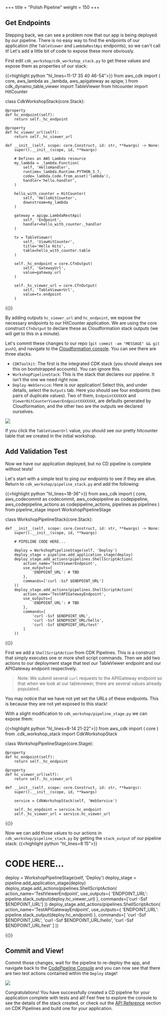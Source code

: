+++
title = "Polish Pipeline"
weight = 150
+++

## Get Endpoints
Stepping back, we can see a problem now that our app is being deployed by our pipeline. There is no easy way to find the endpoints of our application (the `TableViewer` and `LambdaRestApi` endpoints), so we can't call it! Let's add a little bit of code to expose these more obviously.

First edit `cdk_workshop/cdk_workshop_stack.py` to get these values and expose them as properties of our stack:

{{<highlight python "hl_lines=11-17 35 40 46-54">}}
from aws_cdk import (
    core,
    aws_lambda as _lambda,
    aws_apigateway as apigw,
)
from cdk_dynamo_table_viewer import TableViewer
from hitcounter import HitCounter

class CdkWorkshopStack(core.Stack):

    @property
    def hc_endpoint(self):
        return self._hc_endpoint

    @property
    def hc_viewer_url(self):
        return self._hc_viewer_url

    def __init__(self, scope: core.Construct, id: str, **kwargs) -> None:
        super().__init__(scope, id, **kwargs)

        # Defines an AWS Lambda resource
        my_lambda = _lambda.Function(
            self, 'HelloHandler',
            runtime=_lambda.Runtime.PYTHON_3_7,
            code=_lambda.Code.from_asset('lambda'),
            handler='hello.handler',
        )

        hello_with_counter = HitCounter(
            self, 'HelloHitCounter',
            downstream=my_lambda
        )

        gateway = apigw.LambdaRestApi(
            self, 'Endpoint',
            handler=hello_with_counter._handler
        )

        tv = TableViewer(
            self, 'ViewHitCounter',
            title='Hello Hits',
            table=hello_with_counter.table
        )

        self._hc_endpoint = core.CfnOutput(
            self, 'GatewayUrl',
            value=gateway.url
        )

        self._hc_viewer_url = core.CfnOutput(
            self, 'TableViewerUrl',
            value=tv.endpoint
        )

{{</highlight>}}

By adding outputs `hc_viewer_url` and `hc_endpoint`, we expose the necessary endpoints to our HitCounter application. We are using the core construct `CfnOutput` to declare these as Cloudformation stack outputs (we will get to this in a minute).

Let's commit these changes to our repo (`git commit -am "MESSAGE" && git push`), and navigate to the [Cloudformation console](https://console.aws.amazon.com/cloudformation). You can see there are three stacks.

* `CDKToolkit`: The first is the integrated CDK stack (you should always see this on bootstrapped accounts). You can ignore this.
* `WorkshopPipelineStack`: This is the stack that declares our pipeline. It isn't the one we need right now.
* `Deploy-WebService`: Here is our application! Select this, and under details, select the `Outputs` tab. Here you should see four endpoints (two pairs of duplicate values). Two of them, `EndpointXXXXXX` and `ViewerHitCounterViewerEndpointXXXXXXX`, are defaults generated by Cloudformation, and the other two are the outputs we declared ourselves.

![](./stack-outputs.png)

If you click the `TableViewerUrl` value, you should see our pretty hitcounter table that we created in the initial workshop.

## Add Validation Test
Now we have our application deployed, but no CD pipeline is complete without tests!

Let's start with a simple test to ping our endpoints to see if they are alive.
Return to `cdk_workshop/pipeline_stack.py` and add the following:

{{<highlight python "hl_lines=18-36">}}
from aws_cdk import (
    core,
    aws_codecommit as codecommit,
    aws_codepipeline as codepipeline,
    aws_codepipeline_actions as codepipeline_actions,
    pipelines as pipelines
)
from pipeline_stage import WorkshopPipelineStage

class WorkshopPipelineStack(core.Stack):

    def __init__(self, scope: core.Construct, id: str, **kwargs) -> None:
        super().__init__(scope, id, **kwargs)

        # PIPELINE CODE HERE...

        deploy = WorkshopPipelineStage(self, 'Deploy')
        deploy_stage = pipeline.add_application_stage(deploy)
        deploy_stage.add_actions(pipelines.ShellScriptAction(
            action_name='TestViewerEndpoint',
            use_outputs={
                'ENDPOINT_URL': # TBD
            },
            commands=['curl -Ssf $ENDPOINT_URL']
        ))
        deploy_stage.add_actions(pipelines.ShellScriptAction(
            action_name='TestAPIGatewayEndpoint',
            use_outputs={
                'ENDPOINT_URL': # TBD
            },
            commands=[
                'curl -Ssf $ENDPOINT_URL',
                'curl -Ssf $ENDPOINT_URL/hello',
                'curl -Ssf $ENDPOINT_URL/test'
            ]
        ))

{{</highlight>}}

First we add a `ShellScriptAction` from CDK Pipelines. This is a construct that simply executes one or more shell script commands. Then we add two actions to our deployment stage that test our TableViewer endpoint and our APIGateway endpoint respectively.

> Note: We submit several `curl` requests to the APIGateway endpoint so that when we look at our tableviewer, there are several values already populated.

You may notice that we have not yet set the URLs of these endpoints. This is because they are not yet exposed to this stack!

With a slight modification to `cdk_workshop/pipeline_stage.py` we can expose them:

{{<highlight python "hl_lines=8-14 21-22">}}
from aws_cdk import (
    core
)
from .cdk_workshop_stack import CdkWorkshopStack

class WorkshopPipelineStage(core.Stage):

    @property
    def hc_endpoint(self):
        return self._hc_endpoint

    @property
    def hc_viewer_url(self):
        return self._hc_viewer_url

    def __init__(self, scope: core.Construct, id: str, **kwargs):
        super().__init__(scope, id, **kwargs)

        service = CdkWorkshopStack(self, 'WebService')

        self._hc_enpdoint = service.hc_endpoint
        self._hc_viewer_url = service.hc_viewer_url

{{</highlight>}}

Now we can add those values to our actions in `cdk_workshop/pipeline_stack.py` by getting the `stack_output` of our pipeline stack:
{{<highlight python "hl_lines=8 15">}}
  # CODE HERE...

  deploy = WorkshopPipelineStage(self, 'Deploy')
  deploy_stage = pipeline.add_application_stage(deploy)
  deploy_stage.add_actions(pipelines.ShellScriptAction(
      action_name='TestViewerEndpoint',
      use_outputs={
          'ENDPOINT_URL': pipeline.stack_output(deploy.hc_viewer_url)
      },
      commands=['curl -Ssf $ENDPOINT_URL']
  ))
  deploy_stage.add_actions(pipelines.ShellScriptAction(
      action_name='TestAPIGatewayEndpoint',
      use_outputs={
          'ENDPOINT_URL': pipeline.stack_output(deploy.hc_endpoint)
      },
      commands=[
          'curl -Ssf $ENDPOINT_URL',
          'curl -Ssf $ENDPOINT_URL/hello',
          'curl -Ssf $ENDPOINT_URL/test'
      ]
  ))

{{</highlight>}}

## Commit and View!
Commit those changes, wait for the pipeline to re-deploy the app, and navigate back to the [CodePipeline Console](https://console.aws.amazon.com/codesuite/codepipeline/pipelines) and you can now see that there are two test actions contained within the `Deploy` stage!

![](./pipeline-tests.png)

Congratulations! You have successfully created a CD pipeline for your application complete with tests and all! Feel free to explore the console to see the details of the stack created, or check out the [API Reference](https://docs.aws.amazon.com/cdk/api/latest/docs/aws-construct-library.html) section on CDK Pipelines and build one for your application.
